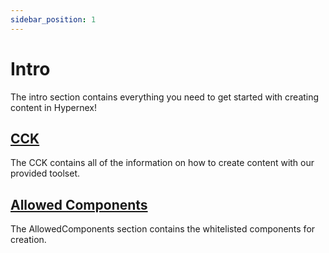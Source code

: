 ```yaml
---
sidebar_position: 1
---
```


# Intro

The intro section contains everything you need to get started with creating content in Hypernex!

## [CCK](./cck)

The CCK contains all of the information on how to create content with our provided toolset.

## [Allowed Components](./allowedcomponents.md)

The AllowedComponents section contains the whitelisted components for creation.